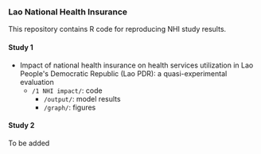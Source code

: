 ### Lao National Health Insurance

This repository contains R code for reproducing NHI study results.

#### Study 1
* Impact of national health insurance on health services utilization in Lao People's Democratic Republic (Lao PDR): a quasi-experimental evaluation
    * `/1 NHI impact/`: code  
        * `/output/`: model results  
        * `/graph/`: figures

#### Study 2
To be added
